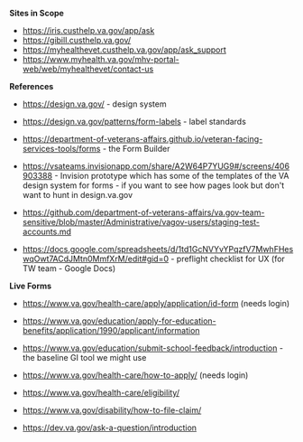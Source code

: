 
**Sites in Scope**

- https://iris.custhelp.va.gov/app/ask
- https://gibill.custhelp.va.gov/
- https://myhealthevet.custhelp.va.gov/app/ask_support
- https://www.myhealth.va.gov/mhv-portal-web/web/myhealthevet/contact-us

**References**

- https://design.va.gov/ - design system

- https://design.va.gov/patterns/form-labels - label standards

- https://department-of-veterans-affairs.github.io/veteran-facing-services-tools/forms - the Form Builder

- https://vsateams.invisionapp.com/share/A2W64P7YUG9#/screens/406903388 - Invision prototype which has some of the templates of the 
VA design system for forms - if you want to see how pages look but don't want to hunt in design.va.gov

- https://github.com/department-of-veterans-affairs/va.gov-team-sensitive/blob/master/Administrative/vagov-users/staging-test-accounts.md

- https://docs.google.com/spreadsheets/d/1td1GcNVYvYPqzfV7MwhFHeswqOwt7ACdJMtn0MmfXrM/edit#gid=0 - preflight checklist for UX (for TW team - Google Docs)


**Live Forms**

- https://www.va.gov/health-care/apply/application/id-form (needs login)

- https://www.va.gov/education/apply-for-education-benefits/application/1990/applicant/information 

- https://www.va.gov/education/submit-school-feedback/introduction - the baseline GI tool we might use

- https://www.va.gov/health-care/how-to-apply/ (needs login)

- https://www.va.gov/health-care/eligibility/

- https://www.va.gov/disability/how-to-file-claim/

- https://dev.va.gov/ask-a-question/introduction
